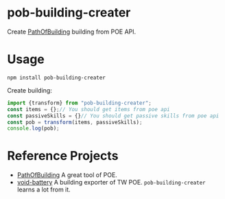 # pob-building-creater
Create [PathOfBuilding](https://github.com/PathOfBuildingCommunity/PathOfBuilding) building from POE API.

# Usage
```
npm install pob-building-creater
```
Create building:
```ts
import {transform} from "pob-building-creater";
const items = {};// You should get items from poe api
const passiveSkills = {}// You should get passive skills from poe api
const pob = transform(items, passiveSkills);
console.log(pob);
```

# Reference Projects

- [PathOfBuilding](https://github.com/PathOfBuildingCommunity/PathOfBuilding) A great tool of POE.
- [void-battery](https://github.com/afq984/void-battery) A building exporter of TW POE. `pob-building-creater` learns a lot from it.